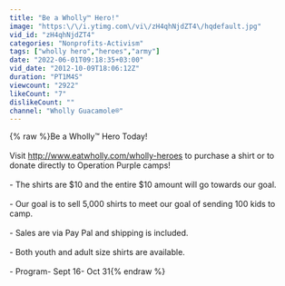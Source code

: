 ```yaml
---
title: "Be a Wholly™ Hero!"
image: "https:\/\/i.ytimg.com\/vi\/zH4qhNjdZT4\/hqdefault.jpg"
vid_id: "zH4qhNjdZT4"
categories: "Nonprofits-Activism"
tags: ["wholly hero","heroes","army"]
date: "2022-06-01T09:18:35+03:00"
vid_date: "2012-10-09T18:06:12Z"
duration: "PT1M4S"
viewcount: "2922"
likeCount: "7"
dislikeCount: ""
channel: "Wholly Guacamole®"
---
```

{% raw %}Be a Wholly™ Hero Today!  <br /><br />Visit <a rel="nofollow" target="blank" href="http://www.eatwholly.com/wholly-heroes">http://www.eatwholly.com/wholly-heroes</a> to purchase a shirt or to donate directly to Operation Purple camps!<br /><br />- The shirts are $10 and the entire $10 amount will go towards our goal.<br /><br />- Our goal is to sell 5,000 shirts to meet our goal of sending 100 kids to camp.<br /><br />- Sales are via Pay Pal and shipping is included.<br /><br />- Both youth and adult size shirts are available.<br /><br />- Program- Sept 16- Oct 31{% endraw %}
